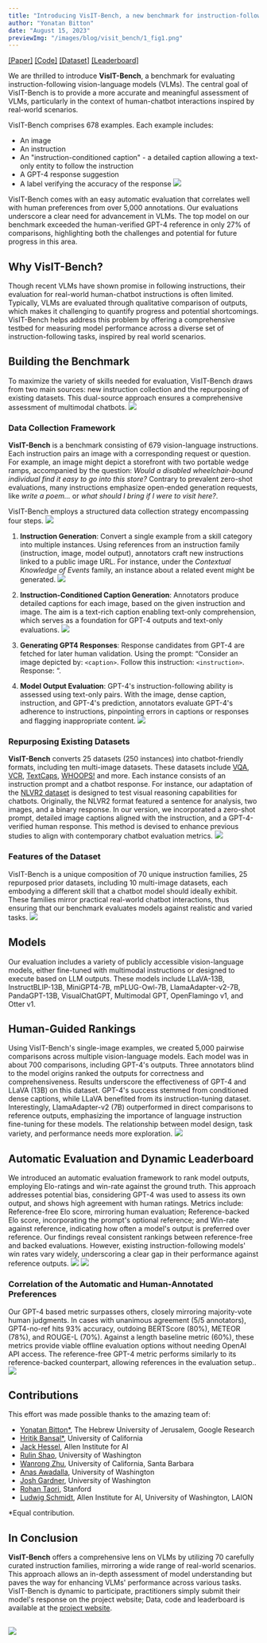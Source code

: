 ```yaml
---
title: "Introducing VisIT-Bench, a new benchmark for instruction-following vision-language models inspired by real-world scenarios"
author: "Yonatan Bitton"
date: "August 15, 2023"
previewImg: "/images/blog/visit_bench/1_fig1.png"
---
```


[[Paper]](https://arxiv.org/abs/2308.06595) [[Code]](https://github.com/mlfoundations/VisIT-Bench/) [[Dataset]](https://huggingface.co/datasets/mlfoundations/VisIT-Bench) [[Leaderboard]](https://huggingface.co/spaces/mlfoundations/VisIT-Bench-Leaderboard)

We are thrilled to introduce **VisIT-Bench**, a benchmark for evaluating instruction-following vision-language models (VLMs). The central goal of VisIT-Bench is to provide a more accurate and meaningful assessment of VLMs, particularly in the context of human-chatbot interactions inspired by real-world scenarios.

VisIT-Bench comprises 678 examples. Each example includes:
- An image
- An instruction
- An "instruction-conditioned caption" - a detailed caption allowing a text-only entity to follow the instruction 
- A GPT-4 response suggestion
- A label verifying the accuracy of the response
![](/images/blog/visit_bench/2_example.png)

VisIT-Bench comes with an easy automatic evaluation that correlates well with human preferences from over 5,000 annotations. Our evaluations underscore a clear need for advancement in VLMs. The top model on our benchmark exceeded the human-verified GPT-4 reference in only 27% of comparisons, highlighting both the challenges and potential for future progress in this area.

## Why VisIT-Bench?

Though recent VLMs have shown promise in following instructions, their evaluation for real-world human-chatbot instructions is often limited. Typically, VLMs are evaluated through qualitative comparison of outputs, which makes it challenging to quantify progress and potential shortcomings. VisIT-Bench helps address this problem by offering a comprehensive testbed for measuring model performance across a diverse set of instruction-following tasks, inspired by real world scenarios.

## Building the Benchmark

To maximize the variety of skills needed for evaluation, VisIT-Bench draws from two main sources: new instruction collection and the repurposing of existing datasets. This dual-source approach ensures a comprehensive assessment of multimodal chatbots.
![](/images/blog/visit_bench/1_fig1.png)

### Data Collection Framework

**VisIT-Bench** is a benchmark consisting of 679 vision-language instructions. Each instruction pairs an image with a corresponding request or question. For example, an image might depict a storefront with two portable wedge ramps, accompanied by the question: *Would a disabled wheelchair-bound individual find it easy to go into this store?* Contrary to prevalent zero-shot evaluations, many instructions emphasize open-ended generation requests, like *write a poem...* or *what should I bring if I were to visit here?*.

VisIT-Bench employs a structured data collection strategy encompassing four steps.
![](/images/blog/visit_bench/3_dataset_collection.png)

1. **Instruction Generation**: Convert a single example from a skill category into multiple instances. Using references from an instruction family (instruction, image, model output), annotators craft new instructions linked to a public image URL. For instance, under the *Contextual Knowledge of Events* family, an instance about a related event might be generated.
![](/images/blog/visit_bench/3_1_collection.png)

2. **Instruction-Conditioned Caption Generation**: Annotators produce detailed captions for each image, based on the given instruction and image. The aim is a text-rich caption enabling text-only comprehension, which serves as a foundation for GPT-4 outputs and text-only evaluations.
![](/images/blog/visit_bench/3_2_collection.png)

3. **Generating GPT4 Responses**: Response candidates from GPT-4 are fetched for later human validation. Using the prompt: “Consider an image depicted by: `<caption>`. Follow this instruction: `<instruction>`. Response: “.

4. **Model Output Evaluation**: GPT-4's instruction-following ability is assessed using text-only pairs. With the image, dense caption, instruction, and GPT-4's prediction, annotators evaluate GPT-4's adherence to instructions, pinpointing errors in captions or responses and flagging inappropriate content.
![](/images/blog/visit_bench/3_3_collection.png)

### Repurposing Existing Datasets

**VisIT-Bench** converts 25 datasets (250 instances) into chatbot-friendly formats, including ten multi-image datasets. These datasets include [VQA](https://visualqa.org/), [VCR](https://visualcommonsense.com/), [TextCaps](https://textvqa.org/textcaps/), [WHOOPS!](https://whoops-benchmark.github.io/) and more. Each instance consists of an instruction prompt and a chatbot response. For instance, our adaptation of the [NLVR2 dataset](https://github.com/lil-lab/nlvr/tree/master/nlvr2) is designed to test visual reasoning capabilities for chatbots. Originally, the NLVR2 format featured a sentence for analysis, two images, and a binary response. In our version, we incorporated a zero-shot prompt, detailed image captions aligned with the instruction, and a GPT-4-verified human response. This method is devised to enhance previous studies to align with contemporary chatbot evaluation metrics.
![](/images/blog/visit_bench/4_nlvr_image.png)

### Features of the Dataset

VisIT-Bench is a unique composition of 70 unique instruction families, 25 repurposed prior datasets, including 10 multi-image datasets, each embodying a different skill that a chatbot model should ideally exhibit. These families mirror practical real-world chatbot interactions, thus ensuring that our benchmark evaluates models against realistic and varied tasks. 
![](/images/blog/visit_bench/7_table_compare.png)

## Models

Our evaluation includes a variety of publicly accessible vision-language models, either fine-tuned with multimodal instructions or designed to execute based on LLM outputs. These models include LLaVA-13B, InstructBLIP-13B, MiniGPT4-7B, mPLUG-Owl-7B, LlamaAdapter-v2-7B, PandaGPT-13B, VisualChatGPT, Multimodal GPT, OpenFlamingo v1, and Otter v1. 

## Human-Guided Rankings

Using VisIT-Bench's single-image examples, we created 5,000 pairwise comparisons across multiple vision-language models. Each model was in about 700 comparisons, including GPT-4's outputs. Three annotators blind to the model origins ranked the outputs for correctness and comprehensiveness. Results underscore the effectiveness of GPT-4 and LLaVA (13B) on this dataset. GPT-4's success stemmed from conditioned dense captions, while LLaVA benefited from its instruction-tuning dataset. Interestingly, LlamaAdapter-v2 (7B) outperformed in direct comparisons to reference outputs, emphasizing the importance of language instruction fine-tuning for these models. The relationship between model design, task variety, and performance needs more exploration.
![](/images/blog/visit_bench/8_human_performance.png)

## Automatic Evaluation and Dynamic Leaderboard

We introduced an automatic evaluation framework to rank model outputs, employing Elo-ratings and win-rate against the ground truth. This approach addresses potential bias, considering GPT-4 was used to assess its own output, and shows high agreement with human ratings. Metrics include: Reference-free Elo score, mirroring human evaluation; Reference-backed Elo score, incorporating the prompt's optional reference; and Win-rate against reference, indicating how often a model's output is preferred over reference. Our findings reveal consistent rankings between reference-free and backed evaluations. However, existing instruction-following models' win rates vary widely, underscoring a clear gap in their performance against reference outputs.
![](/images/blog/visit_bench/9_auto_eval_rating.png)
![](/images/blog/visit_bench/10_auto_eval_expanded.png)

### Correlation of the Automatic and Human-Annotated Preferences

Our GPT-4 based metric surpasses others, closely mirroring majority-vote human judgments. In cases with unanimous agreement (5/5 annotators), GPT4-no-ref hits 93% accuracy, outdoing BERTScore (80%), METEOR (78%), and ROUGE-L (70%). Against a length baseline metric (60%), these metrics provide viable offline evaluation options without needing OpenAI API access. The reference-free GPT-4 metric performs similarly to its reference-backed counterpart, allowing references in the evaluation setup..
![](/images/blog/visit_bench/11_correlation.png)

## Contributions

This effort was made possible thanks to the amazing team of:

- [Yonatan Bitton*](https://yonatanbitton.github.io/), The Hebrew University of Jerusalem, Google Research
- [Hritik Bansal*](https://sites.google.com/view/hbansal), University of California
- [Jack Hessel](https://jmhessel.com/), Allen Institute for AI
- [Rulin Shao](https://rulinshao.github.io/), University of Washington
- [Wanrong Zhu](https://wanrong-zhu.com/), University of California, Santa Barbara
- [Anas Awadalla](https://anas-awadalla.streamlit.app/), University of Washington
- [Josh Gardner](https://homes.cs.washington.edu/~jpgard/), University of Washington
- [Rohan Taori](https://www.rohantaori.com/), Stanford
- [Ludwig Schmidt](https://people.csail.mit.edu/ludwigs/), Allen Institute for AI, University of Washington, LAION

*Equal contribution.

## In Conclusion

**VisIT-Bench** offers a comprehensive lens on VLMs by utilizing 70 carefully curated instruction families, mirroring a wide range of real-world scenarios. This approach allows an in-depth assessment of model understanding but paves the way for enhancing VLMs' performance across various tasks. VisIT-Bench is dynamic to participate, practitioners simply submit their model's response on the project website; Data, code and leaderboard is available at the [project website](https://visit-bench.github.io/).

![](/images/blog/visit_bench/13_leaderboard.png)
--- 

